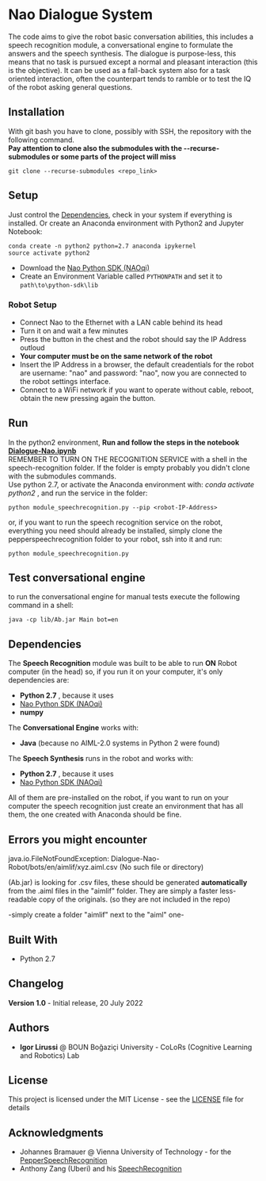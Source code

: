 # Nao Dialogue System

The code aims to give the robot basic conversation abilities, this includes a speech recognition module, a conversational engine to formulate the answers and the speech synthesis. 
The dialogue is purpose-less, this means that no task is pursued except a normal and pleasant interaction (this is the objective). 
It can be used as a fall-back system also for a task oriented interaction, often the counterpart tends to ramble or to test the IQ of the robot asking general questions.

## Installation
With git bash you have to clone, possibly with SSH, the repository with the following command. <br>
**Pay attention to clone also the submodules with the --recurse-submodules or some parts of the project will miss**
```
git clone --recurse-submodules <repo_link>
```

## Setup
Just control the [Dependencies](#dependencies), check in your system if everything is installed.
Or create an Anaconda environment with Python2 and Jupyter Notebook:
```
conda create -n python2 python=2.7 anaconda ipykernel
source activate python2
```
- Download the [Nao Python SDK (NAOqi)](https://developer.softbankrobotics.com/nao6)
- Create an Environment Variable called `PYTHONPATH` and set it to `path\to\python-sdk\lib`

### Robot Setup
- Connect Nao to the Ethernet with a LAN cable behind its head
- Turn it on and wait a few minutes
- Press the button in the chest and the robot should say the IP Address outloud
- **Your computer must be on the same network of the robot**
- Insert the IP Address in a browser, the default creadentials for the robot are username: "nao" and password: "nao", now you are connected to the robot settings interface.
- Connect to a WiFi network if you want to operate without cable, reboot, obtain the new <robot-IP-Address> pressing again the button.


## Run
In the python2 environment, **Run and follow the steps in the notebook [Dialogue-Nao.ipynb](Dialogue-Nao.ipynb)** <br>
REMEMBER TO TURN ON THE RECOGNITION SERVICE with a shell in the speech-recognition folder.
If the folder is empty probably you didn't clone with the submodules commands. <br> 
Use python 2.7, or activate the Anaconda environment with: *conda activate python2* , and run the service in the folder:
```
python module_speechrecognition.py --pip <robot-IP-Address>
```
or, if you want to run the speech recognition service on the robot,
everything you need should already be installed, simply clone the pepperspeechrecognition folder to your robot, ssh into it and run:
```
python module_speechrecognition.py
```

## Test conversational engine
to run the conversational engine for manual tests execute the following command in a shell:
```
java -cp lib/Ab.jar Main bot=en
```

## Dependencies <a class="anchor" id="dependencies"></a>
The __Speech Recognition__ module was built to be able to run **ON** Robot computer (in the head) so, if you run it on your computer, it's only dependencies are:
* **Python 2.7** ,  because it uses
* [Nao Python SDK (NAOqi)](https://developer.softbankrobotics.com/nao6/naoqi-developer-guide/naoqi-apis)
* **numpy**

The __Conversational Engine__ works with:
* **Java** (because no AIML-2.0 systems in Python 2 were found)

The __Speech Synthesis__ runs in the robot and works with:
* **Python 2.7** ,  because it uses
* [Nao Python SDK (NAOqi)](https://developer.softbankrobotics.com/nao6)

All of them are pre-installed on the robot, if you want to run on your computer the speech recognition just create an environment that has all them, the one created with Anaconda should be fine.

## Errors you might encounter
java.io.FileNotFoundException: Dialogue-Nao-Robot/bots/en/aimlif/xyz.aiml.csv (No such file or directory)

(Ab.jar) is looking for .csv files, these should be generated **automatically** from the .aiml files in the "aimlif" folder. 
They are simply a faster less-readable copy of the originals. (so they are not included in the repo)

-simply create a folder "aimlif" next to the "aiml" one-

## Built With

* Python 2.7

## Changelog

**Version 1.0** - Initial release, 20 July 2022

## Authors

* **Igor Lirussi** @ BOUN Boğaziçi University - CoLoRs (Cognitive Learning and Robotics) Lab

## License

This project is licensed under the MIT License - see the [LICENSE](LICENSE) file for details

## Acknowledgments

* Johannes Bramauer @ Vienna University of Technology - for the [PepperSpeechRecognition](https://github.com/JBramauer/pepperspeechrecognition)
* Anthony Zang (Uberi) and his [SpeechRecognition](https://github.com/Uberi/speech_recognition)
